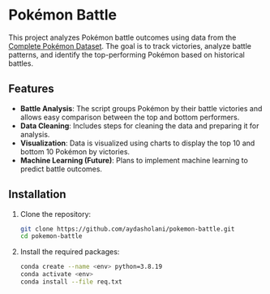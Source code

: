 # Pokémon Battle

This project analyzes Pokémon battle outcomes using data from the [Complete Pokémon Dataset](https://www.kaggle.com/datasets/kylekohnen/complete-pokemon-data-set). The goal is to track victories, analyze battle patterns, and identify the top-performing Pokémon based on historical battles.

## Features

- **Battle Analysis**: The script groups Pokémon by their battle victories and allows easy comparison between the top and bottom performers.
- **Data Cleaning**: Includes steps for cleaning the data and preparing it for analysis.
- **Visualization**: Data is visualized using charts to display the top 10 and bottom 10 Pokémon by victories.
- **Machine Learning (Future)**: Plans to implement machine learning to predict battle outcomes.

## Installation

1. Clone the repository:

   ```bash
   git clone https://github.com/aydasholani/pokemon-battle.git
   cd pokemon-battle
   ```

2. Install the required packages:

   ```bash
   conda create --name <env> python=3.8.19
   conda activate <env>
   conda install --file req.txt
   ```